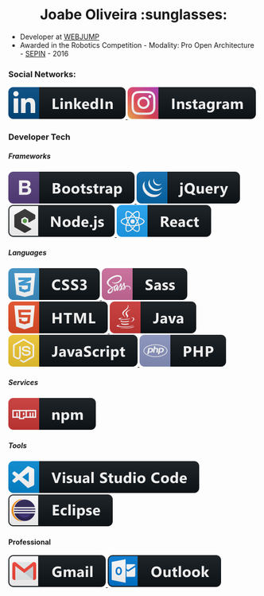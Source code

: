 <h1 align="center">Joabe Oliveira :sunglasses:</h1>

- Developer at [WEBJUMP](https://webjump.com.br/)
- Awarded in the Robotics Competition - Modality: Pro Open Architecture - [SEPIN](https://docs.google.com/uc?id=0B-fltNnDeOvrQkx4VDNobzNValk) - 2016

### Social Networks:
<p align="left">
  <a href="https://www.linkedin.com/in/joabe-oliveira-9038a51a9/" target="_blank">
    <img src="src/linkedin.svg" alt="linkedin" style="vertical-align:top margin:6px 4px">
  </a>  
  <a href="https://www.instagram.com/jobs_oliveira/" target="_blank">
    <img src="src/instagram.svg" alt="instagram" style="vertical-align:top margin:6px 4px">
  </a>
</p>

### Developer Tech
##### Frameworks
<p align="left">
  <a href="#">
    <img src="src/bootstrap.svg" alt="bootstrap" style="vertical-align:top margin:6px 4px">
  </a>  
  <a href="#">
    <img src="src/jquery.svg" alt="jquery" style="vertical-align:top margin:6px 4px">
  </a>  
  <a href="#">
    <img src="src/nodejs_larger.svg" alt="nodejs" style="vertical-align:top margin:6px 4px">
  </a>  
  <a href="#">
    <img src="src/react.svg" alt="react" style="vertical-align:top margin:6px 4px">
  </a>  
</p>

##### Languages
<p align="left">
  <a href="#">
    <img src="src/css3.svg" alt="css3" style="vertical-align:top margin:6px 4px">
  </a>  
  <a href="#">
    <img src="src/sass.svg" alt="sass" style="vertical-align:top margin:6px 4px">
  </a>  
  <a href="#">
    <img src="src/html.svg" alt="html" style="vertical-align:top margin:6px 4px">
  </a>  
  <a href="#">
    <img src="src/java.svg" alt="java" style="vertical-align:top margin:6px 4px">
  </a>  
  <a href="#">
    <img src="src/js.svg" alt="java script" style="vertical-align:top margin:6px 4px">
  </a>  
  <a href="#">
    <img src="src/php.svg" alt="php" style="vertical-align:top margin:6px 4px">
  </a>  
</p>

##### Services
<p align="left">
  <a href="#">
    <img src="src/npm.svg" alt="npm" style="vertical-align:top margin:6px 4px">
  </a> 
</p>

##### Tools
<p align="left">
  <a href="#">
    <img src="src/visualstudio_code.svg" alt="visual studio code" style="vertical-align:top margin:6px 4px">
  </a>
  <a href="#">
    <img src="src/eclipse.svg" alt="eclipse" style="vertical-align:top margin:6px 4px">
  </a>
</p>

#### Professional
<p align="left">
  <a href="mailto:oliveirajoabe121@gmail.com">
    <img src="src/gmail.svg" alt="gmail" style="vertical-align:top margin:6px 4px">
  </a>
  <a href="mailto:oliveira_joabe@hotmail.com">
    <img src="src/outlook.svg" alt="outlook" style="vertical-align:top margin:6px 4px">
  </a>
</p>
